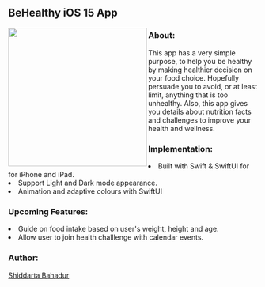 ## BeHealthy iOS 15 App

<img align="left" src="https://media.giphy.com/media/n1cikLtpqWcZ6gbqxh/giphy.gif" width="280">

### About:

This app has a very simple purpose, to help you be healthy by making healthier decision on your food choice. Hopefully persuade you to avoid, or at least limit, anything that is too unhealthy. Also, this app gives you details about nutrition facts and challenges to improve your health and wellness.

### Implementation:
<li>Built with Swift & SwiftUI for for iPhone and iPad.</li>
<li>Support Light and Dark mode appearance.</li>
<li>Animation and adaptive colours with SwiftUI</li>

### Upcoming Features:

<li>Guide on food intake based on user's weight, height and age.</li>
<li>Allow user to join health challlenge with calendar events.</li>

### Author:
[Shiddarta Bahadur](https://github.com/syd-developer)
  

